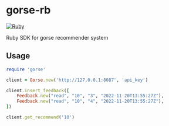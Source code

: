 # gorse-rb

[![Ruby](https://github.com/gorse-io/gorse-rb/actions/workflows/ci.yml/badge.svg)](https://github.com/gorse-io/gorse-rb/actions/workflows/ci.yml)

Ruby SDK for gorse recommender system

## Usage

```ruby
require 'gorse'

client = Gorse.new('http://127.0.0.1:8087', 'api_key')

client.insert_feedback([
    Feedback.new("read", "10", "3", "2022-11-20T13:55:27Z"),
    Feedback.new("read", "10", "4", "2022-11-20T13:55:27Z"),
])

client.get_recommend('10')
```
